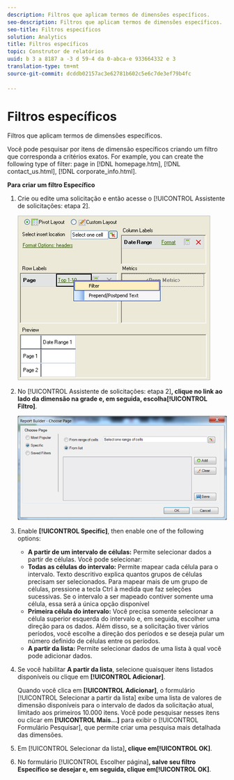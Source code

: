 ```yaml
---
description: Filtros que aplicam termos de dimensões específicos.
seo-description: Filtros que aplicam termos de dimensões específicos.
seo-title: Filtros específicos
solution: Analytics
title: Filtros específicos
topic: Construtor de relatórios
uuid: b 3 a 8187 a -3 d 59-4 da 0-abca-e 933664332 e 3
translation-type: tm+mt
source-git-commit: dcddb02157ac3e62781b602c5e6c7de3ef79b4fc

---
```



# Filtros específicos

Filtros que aplicam termos de dimensões específicos.

Você pode pesquisar por itens de dimensão específicos criando um filtro que corresponda a critérios exatos. For example, you can create the following type of filter: page in [!DNL homepage.htm], [!DNL contact_us.html], [!DNL corporate_info.html].

**Para criar um filtro Específico**

1. Crie ou edite uma solicitação e então acesse o [!UICONTROL Assistente de solicitações: etapa 2].

   ![Resultado da etapa](assets/dimension_filter.png)

1. No [!UICONTROL Assistente de solicitações: etapa 2]**, clique no link ao lado da dimensão na grade e, em seguida, escolha[!UICONTROL Filtro]**.

   ![Resultado da etapa](assets/choose_page_specific01.png)

1. Enable **[!UICONTROL Specific]**, then enable one of the following options:

   * **A partir de um intervalo de células:** Permite selecionar dados a partir de células. Você pode selecionar:
   * **Todas as células do intervalo:** Permite mapear cada célula para o intervalo. Texto descritivo explica quantos grupos de células precisam ser selecionados. Para mapear mais de um grupo de células, pressione a tecla Ctrl à medida que faz seleções sucessivas. Se o intervalo a ser mapeado contiver somente uma célula, essa será a única opção disponível
   * **Primeira célula do intervalo:** Você precisa somente selecionar a célula superior esquerda do intervalo e, em seguida, escolher uma direção para os dados. Além disso, se a solicitação tiver vários períodos, você escolhe a direção dos períodos e se deseja pular um número definido de células entre os períodos.
   * **A partir da lista:** Permite selecionar dados de uma lista à qual você pode adicionar dados.
1. Se você habilitar **A partir da lista**, selecione quaisquer itens listados disponíveis ou clique em **[!UICONTROL Adicionar]**.

   Quando você clica em **[!UICONTROL Adicionar]**, o formulário [!UICONTROL Selecionar a partir da lista] exibe uma lista de valores de dimensão disponíveis para o intervalo de dados da solicitação atual, limitado aos primeiros 10.000 itens. Você pode pesquisar nesses itens ou clicar em **[!UICONTROL Mais...]** para exibir o [!UICONTROL Formulário Pesquisar], que permite criar uma pesquisa mais detalhada das dimensões.
1. Em [!UICONTROL Selecionar da lista]**, clique em[!UICONTROL OK]**.
1. No formulário [!UICONTROL Escolher página]**, salve seu filtro Específico se desejar e, em seguida, clique em[!UICONTROL OK]**.
